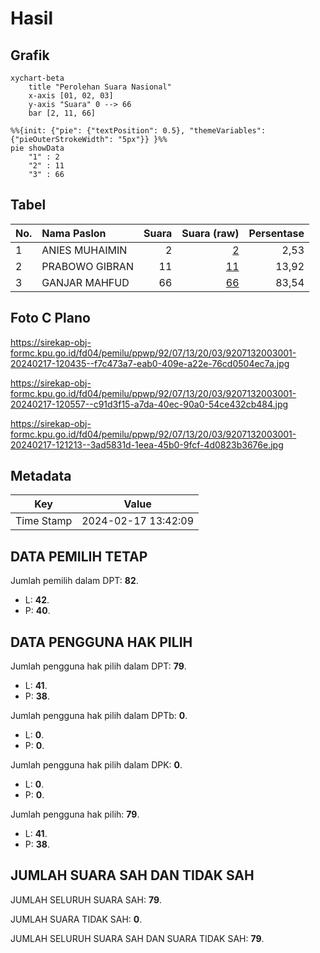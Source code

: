 # Hasil

## Grafik

```mermaid
xychart-beta
    title "Perolehan Suara Nasional"
    x-axis [01, 02, 03]
    y-axis "Suara" 0 --> 66
    bar [2, 11, 66]
```

```mermaid
%%{init: {"pie": {"textPosition": 0.5}, "themeVariables": {"pieOuterStrokeWidth": "5px"}} }%%
pie showData
    "1" : 2
    "2" : 11
    "3" : 66
```

## Tabel

| No. | Nama Paslon    | Suara | Suara (raw) | Persentase |
|:--- |:-------------- | -----:| -----------:| ----------:|
| 1   | ANIES MUHAIMIN | 2     | [2][p-1]    | 2,53       |
| 2   | PRABOWO GIBRAN | 11    | [11][p-2]   | 13,92      |
| 3   | GANJAR MAHFUD  | 66    | [66][p-3]   | 83,54      |


[p-1]: https://github.com/gigit-pemilu/pemilu-2024/blob/main/pilpres/hitung-suara/sub/92-papua-barat/sub/07-teluk-wondama/sub/13-soug-jaya/sub/2003-reyob/sub/001-tps/sub/paslon-1.txt
[p-2]: https://github.com/gigit-pemilu/pemilu-2024/blob/main/pilpres/hitung-suara/sub/92-papua-barat/sub/07-teluk-wondama/sub/13-soug-jaya/sub/2003-reyob/sub/001-tps/sub/paslon-2.txt
[p-3]: https://github.com/gigit-pemilu/pemilu-2024/blob/main/pilpres/hitung-suara/sub/92-papua-barat/sub/07-teluk-wondama/sub/13-soug-jaya/sub/2003-reyob/sub/001-tps/sub/paslon-3.txt

## Foto C Plano

https://sirekap-obj-formc.kpu.go.id/fd04/pemilu/ppwp/92/07/13/20/03/9207132003001-20240217-120435--f7c473a7-eab0-409e-a22e-76cd0504ec7a.jpg

https://sirekap-obj-formc.kpu.go.id/fd04/pemilu/ppwp/92/07/13/20/03/9207132003001-20240217-120557--c91d3f15-a7da-40ec-90a0-54ce432cb484.jpg

https://sirekap-obj-formc.kpu.go.id/fd04/pemilu/ppwp/92/07/13/20/03/9207132003001-20240217-121213--3ad5831d-1eea-45b0-9fcf-4d0823b3676e.jpg


## Metadata

| Key        | Value               |
| ---------- | ------------------- |
| Time Stamp | 2024-02-17 13:42:09 |


## DATA PEMILIH TETAP

Jumlah pemilih dalam DPT: **82**.
 * L: **42**.
 * P: **40**.

## DATA PENGGUNA HAK PILIH

Jumlah pengguna hak pilih dalam DPT: **79**.
 * L: **41**.
 * P: **38**.

Jumlah pengguna hak pilih dalam DPTb: **0**.
 * L: **0**.
 * P: **0**.

Jumlah pengguna hak pilih dalam DPK: **0**.
 * L: **0**.
 * P: **0**.

Jumlah pengguna hak pilih: **79**.
 * L: **41**.
 * P: **38**.

## JUMLAH SUARA SAH DAN TIDAK SAH

JUMLAH SELURUH SUARA SAH: **79**.

JUMLAH SUARA TIDAK SAH: **0**.

JUMLAH SELURUH SUARA SAH DAN SUARA TIDAK SAH: **79**.



